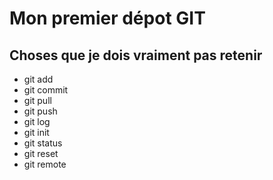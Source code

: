 # Mon premier dépot GIT
## Choses que je dois vraiment pas retenir
- git add
- git commit
- git pull
- git push
- git log
- git init
- git status
- git reset
- git remote
